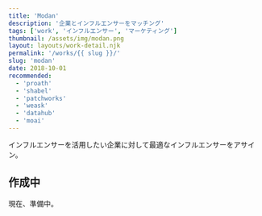 ```yaml
---
title: 'Modan'
description: '企業とインフルエンサーをマッチング'
tags: ['work', 'インフルエンサー', 'マーケティング']
thumbnail: /assets/img/modan.png
layout: layouts/work-detail.njk
permalink: '/works/{{ slug }}/'
slug: 'modan'
date: 2018-10-01
recommended:
  - 'proath'
  - 'shabel'
  - 'patchworks'
  - 'weask'
  - 'datahub'
  - 'moai'
---
```


インフルエンサーを活用したい企業に対して最適なインフルエンサーをアサイン。

## 作成中

現在、準備中。
